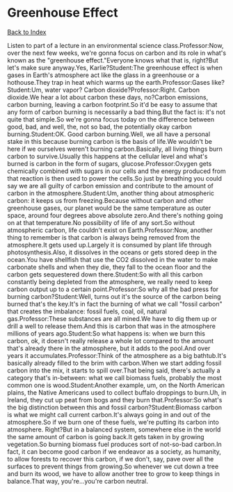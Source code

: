 # Greenhouse Effect
[Back to Index](https://github.com/windows10010/tpoExtractor/blog/master/README.md)

Listen to part of a lecture in an environmental science class.Professor:Now, over the next few weeks, we're gonna focus on carbon and its role in what's known as the "greenhouse effect."Everyone knows what that is, right?But let's make sure anyway.Yes, Karlie?Student:The greenhouse effect is when gases in Earth's atmosphere act like the glass in a greenhouse or a hothouse.They trap in heat which warms up the earth.Professor:Gases like?Student:Um, water vapor? Carbon dioxide?Professor:Right. Carbon dioxide.We hear a lot about carbon these days, no?Carbon emissions, carbon burning, leaving a carbon footprint.So it'd be easy to assume that any form of carbon burning is necessarily a bad thing.But the fact is: it's not quite that simple.So we're gonna focus today on the difference between good, bad, and well, the, not so bad, the potentially okay carbon burning.Student:OK. Good carbon burning.Well, we all have a personal stake in this because burning carbon is the basis of life.We wouldn't be here if we ourselves weren't burning carbon.Basically, all living things burn carbon to survive.Usually this happens at the cellular level and what's burned is carbon in the form of sugars, glucose.Professor:Oxygen gets chemically combined with sugars in our cells and the energy produced from that reaction is then used to power the cells.So just by breathing you could say we are all guilty of carbon emission and contribute to the amount of carbon in the atmosphere.Student:Um, another thing about atmospheric carbon: it keeps us from freezing.Because without carbon and other greenhouse gases, our planet would be the same temperature as outer space, around four degrees above absolute zero.And there's nothing going on at that temperature.No possibility of life of any sort.So without atmospheric carbon, life couldn't exist on Earth.Professor:Now, another thing to remember is that carbon is always being removed from the atmosphere.It gets used up.Largely it is consumed by plant life through photosynthesis.Also, it dissolves in the oceans or gets stored deep in the ocean.You have shellfish that use the CO2 dissolved in the water to make carbonate shells and when they die, they fall to the ocean floor and the carbon gets sequestered down there.Student:So with all this carbon constantly being depleted from the atmosphere, we really need to keep carbon output up to a certain point.Professor:So why all the bad press for burning carbon?Student:Well, turns out it's the source of the carbon being burned that's the key.It's in fact the burning of what we call "fossil carbon" that creates the imbalance: fossil fuels, coal, oil, natural gas.Professor:These substances are all mined.We have to dig them up or drill a well to release them.And this is carbon that was in the atmosphere millions of years ago.Student:So what happens is: when we burn this carbon, ok, it doesn't really release a whole lot compared to the amount that's already there in the atmosphere, but it adds to the pool.And over years it accumulates.Professor:Think of the atmosphere as a big bathtub.It's basically already filled to the brim with carbon.When we start adding fossil carbon into the mix, it starts to spill over.That being said, there's actually a category that's in-between: what we call biomass fuels, probably the most common one is wood.Student:Another example, um, on the North American plains, the Native Americans used to collect buffalo droppings to burn.Uh, in Ireland, they cut up peat from bogs and they burn that.Professor:So what's the big distinction between this and fossil carbon?Student:Biomass carbon is what we might call current carbon.It's always going in and out of the atmosphere.So if we burn one of these fuels, we're putting its carbon into atmosphere. Right?But in a balanced system, somewhere else in the world the same amount of carbon is going back.It gets taken in by growing vegetation.So burning biomass fuel produces sort of not-so-bad carbon.In fact, it can become good carbon if we endeavor as a society, as humanity, to allow forests to recover this carbon, if we don't, say, pave over all the surfaces to prevent things from growing.So whenever we cut down a tree and burn its wood, we have to allow another tree to grow to keep things in balance.That way, you're...you're carbon neutral.
 
